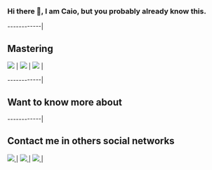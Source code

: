 ### Hi there 👋, I am Caio, but you probably already know this.



------------|
## Mastering
<img src="https://img.shields.io/badge/Java-ED8B00?style=for-the-badge&logo=java&logoColor=white" link/> |
<img src="https://img.shields.io/badge/Kotlin-0095D5?&style=for-the-badge&logo=kotlin&logoColor=white" link/> |
<img src="https://img.shields.io/badge/Swift-FA7343?style=for-the-badge&logo=swift&logoColor=white" link/> |

------------|
## Want to know more about


------------|
## Contact me in others social networks

<a href="csalestelles@gmail.com"> 
<img src="https://img.shields.io/badge/Gmail-D14836?style=for-the-badge&logo=gmail&logoColor=white" link/>
</a> |
<a href="https://linkedin.com/in/caioatelles"> 
<img src="https://img.shields.io/badge/LinkedIn-0077B5?style=for-the-badge&logo=linkedin&logoColor=white" link/>
</a> |
<a href="https://linkedin.com/in/caioatelles"> 
<img src="https://img.shields.io/badge/Bitbucket-330F63?style=for-the-badge&logo=bitbucket&logoColor=white" link/>
</a> |



<!--
**castelles/castelles** is a ✨ _special_ ✨ repository because its `README.md` (this file) appears on your GitHub profile.

Here are some ideas to get you started:

- 🔭 I’m currently working on ...
- 🌱 I’m currently learning ...
- 👯 I’m looking to collaborate on ...
- 🤔 I’m looking for help with ...
- 💬 Ask me about ...
- 📫 How to reach me: ...
- 😄 Pronouns: ...
- ⚡ Fun fact: ...
-->
